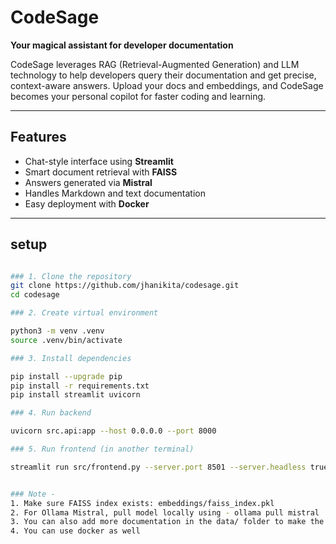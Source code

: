 # CodeSage 

**Your magical assistant for developer documentation**

CodeSage leverages RAG (Retrieval-Augmented Generation) and LLM technology to help developers query their documentation and get precise, context-aware answers. Upload your docs and embeddings, and CodeSage becomes your personal copilot for faster coding and learning.

---

## Features

- Chat-style interface using **Streamlit**
- Smart document retrieval with **FAISS**
- Answers generated via **Mistral**
- Handles Markdown and text documentation
- Easy deployment with **Docker**

---

## setup
```bash

### 1. Clone the repository
git clone https://github.com/jhanikita/codesage.git
cd codesage

### 2. Create virtual environment

python3 -m venv .venv
source .venv/bin/activate

### 3. Install dependencies

pip install --upgrade pip
pip install -r requirements.txt
pip install streamlit uvicorn

### 4. Run backend

uvicorn src.api:app --host 0.0.0.0 --port 8000

### 5. Run frontend (in another terminal)

streamlit run src/frontend.py --server.port 8501 --server.headless true


### Note - 
1. Make sure FAISS index exists: embeddings/faiss_index.pkl 
2. For Ollama Mistral, pull model locally using - ollama pull mistral
3. You can also add more documentation in the data/ folder to make the assistant smarter and more accurate.
4. You can use docker as well 
